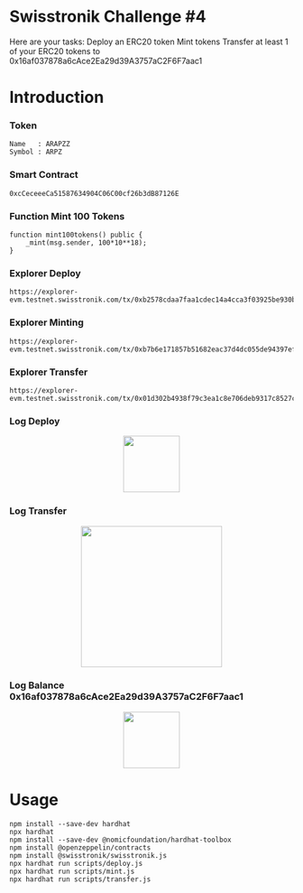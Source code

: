 # Swisstronik Challenge #4


Here are your tasks:
Deploy an ERC20 token
Mint tokens
Transfer at least 1 of your ERC20 tokens to 0x16af037878a6cAce2Ea29d39A3757aC2F6F7aac1


# Introduction
### Token
```
Name   : ARAPZZ
Symbol : ARPZ
```
### Smart Contract
```
0xcCeceeeCa51587634904C06C00cf26b3dB87126E
```
### Function Mint 100 Tokens
```
function mint100tokens() public {
    _mint(msg.sender, 100*10**18);
}
```
### Explorer Deploy
```
https://explorer-evm.testnet.swisstronik.com/tx/0xb2578cdaa7faa1cdec14a4cca3f03925be930bebe54e8d3e4bb59242fb855b29
```
### Explorer Minting
```
https://explorer-evm.testnet.swisstronik.com/tx/0xb7b6e171857b51682eac37d4dc055de94397efc2e312fe146c626a96cf47a44f```
```
### Explorer Transfer
```
https://explorer-evm.testnet.swisstronik.com/tx/0x01d302b4938f79c3ea1c8e706deb9317c8527cc06e45792895bb7e6f300a9e8c```
```

### Log Deploy
 <p align="center">
 <img height="100" height="auto" src="https://raw.githubusercontent.com/arapzz/images/main/swiss/Screenshot%202023-09-28%20082051.png">
 </p>

### Log Transfer 
 <p align="center">
 <img height="250" height="auto" src="https://raw.githubusercontent.com/arapzz/images/main/swiss/Screenshot%202023-09-28%20082221.png">
 </p>

### Log Balance 0x16af037878a6cAce2Ea29d39A3757aC2F6F7aac1
 <p align="center">
 <img height="100" height="auto" src="https://raw.githubusercontent.com/arapzz/images/main/swiss/Screenshot%202023-09-28%20082304.png">
 </p>
     
# Usage
```
npm install --save-dev hardhat
npx hardhat
npm install --save-dev @nomicfoundation/hardhat-toolbox
npm install @openzeppelin/contracts
npm install @swisstronik/swisstronik.js
npx hardhat run scripts/deploy.js
npx hardhat run scripts/mint.js
npx hardhat run scripts/transfer.js
```
